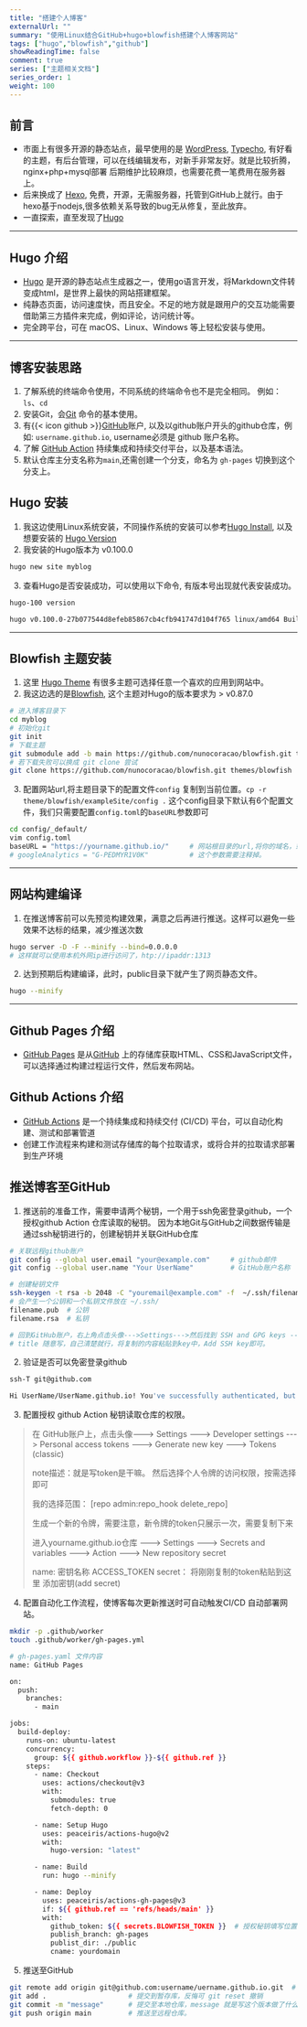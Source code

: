 ```yaml
---
title: "搭建个人博客"
externalUrl: ""
summary: "使用Linux结合GitHub+hugo+blowfish搭建个人博客网站"
tags: ["hugo","blowfish","github"]
showReadingTime: false
comment: true
series: ["主题相关文档"]
series_order: 1
weight: 100
---
```



## 前言
- 市面上有很多开源的静态站点，最早使用的是 [WordPress](https://wordpress.com/zh-cn/), [Typecho](https://typecho.org/), 有好看的主题，有后台管理，可以在线编辑发布，对新手非常友好。就是比较折腾，nginx+php+mysql部署 后期维护比较麻烦，也需要花费一笔费用在服务器上。 
- 后来换成了 [Hexo](https://hexo.io/zh-tw/), 免费，开源，无需服务器，托管到GitHub上就行。由于hexo基于nodejs,很多依赖关系导致的bug无从修复，至此放弃。
- 一直探索，直至发现了[Hugo](https://gohugo.io/)
---

## Hugo 介绍
- [Hugo](https://gohugo.io/) 是开源的静态站点生成器之一，使用go语言开发，将Markdown文件转变成html，是世界上最快的网站搭建框架。
- 纯静态页面，访问速度快，而且安全。不足的地方就是跟用户的交互功能需要借助第三方插件来完成，例如评论，访问统计等。
- 完全跨平台，可在 macOS、Linux、Windows 等上轻松安装与使用。
---

## 博客安装思路
1. 了解系统的终端命令使用，不同系统的终端命令也不是完全相同。 例如：`ls`、`cd`
2. 安装Git，会[Git](http://git.p2hp.com/) 命令的基本使用。
3. 有{{< icon github >}}[GitHub](https://github.com)账户, 以及以github账户开头的github仓库，例如: `username.github.io`, username必须是 github 账户名称。
4. 了解 [GitHub Action](https://docs.github.com/en/actions/learn-github-actions/understanding-github-actions) 持续集成和持续交付平台，以及基本语法。  
5. 默认仓库主分支名称为`main`,还需创建一个分支，命名为 `gh-pages` 切换到这个分支上。

## Hugo 安装
1. 我这边使用Linux系统安装，不同操作系统的安装可以参考[Hugo Install](https://gohugo.io/installation/linux/), 以及想要安装的 [Hugo Version](https://github.com/gohugoio/hugo/releases/latest)
2. 我安装的Hugo版本为 v0.100.0
```bash
hugo new site myblog
```
3. 查看Hugo是否安装成功，可以使用以下命令, 有版本号出现就代表安装成功。
```bash
hugo-100 version

hugo v0.100.0-27b077544d8efeb85867cb4cfb941747d104f765 linux/amd64 BuildDate=2022-05-31T08:37:12Z VendorInfo=gohugoio
```
---

## Blowfish 主题安装
1. 这里 [Hugo Theme](https://themes.gohugo.io/) 有很多主题可选择任意一个喜欢的应用到网站中。
2. 我这边选的是[Blowfish](https://themes.gohugo.io/themes/blowfish/), 这个主题对Hugo的版本要求为 > v0.87.0
```bash
# 进入博客目录下
cd myblog  
# 初始化git
git init
# 下载主题
git submodule add -b main https://github.com/nunocoracao/blowfish.git themes/blowfish
# 若下载失败可以换成 git clone 尝试
git clone https://github.com/nunocoracao/blowfish.git themes/blowfish  
```
3. 配置网站url,将主题目录下的配置文件`config` 复制到当前位置。`cp -r theme/blowfish/exampleSite/config .`
这个config目录下默认有6个配置文件，我们只需要配置`config.toml`的`baseURL`参数即可
```bash
cd config/_default/
vim config.toml
baseURL = "https://yourname.github.io/"     # 网站根目录的url,将你的域名，或者是GitHub Pages 指定的仓库名写上即可。
# googleAnalytics = "G-PEDMYR1V0K"          # 这个参数需要注释掉。
```
---

## 网站构建编译
1. 在推送博客前可以先预览构建效果，满意之后再进行推送。这样可以避免一些效果不达标的结果，减少推送次数
```bash
hugo server -D -F --minify --bind=0.0.0.0
# 这样就可以使用本机外网ip进行访问了，htp://ipaddr:1313
```
2. 达到预期后构建编译，此时，public目录下就产生了网页静态文件。
```bash
hugo --minify
```
---

## Github Pages 介绍
- [GitHub Pages](https://docs.github.com/pages) 是从[GitHub](https://github.com/) 上的存储库获取HTML、CSS和JavaScript文件，可以选择通过构建过程运行文件，然后发布网站。


## Github Actions 介绍
- [GitHub Actions](https://docs.github.com/en/actions/learn-github-actions/understanding-github-actions) 是一个持续集成和持续交付 (CI/CD) 平台，可以自动化构建、测试和部署管道
- 创建工作流程来构建和测试存储库的每个拉取请求，或将合并的拉取请求部署到生产环境


## 推送博客至GitHub
1. 推送前的准备工作，需要申请两个秘钥，一个用于ssh免密登录github，一个授权github Action 仓库读取的秘钥。 因为本地Git与GitHub之间数据传输是通过ssh秘钥进行的，创建秘钥并关联GitHub仓库
```bash
# 关联远程github账户
git config --global user.email "your@example.com"     # github邮件
git config --global user.name "Your UserName"         # GitHub账户名称

# 创建秘钥文件
ssh-keygen -t rsa -b 2048 -C "youremail@example.com" -f  ~/.ssh/filename
# 会产生一个公钥和一个私钥文件放在 ~/.ssh/ 
filename.pub  # 公钥
filename.rsa  # 私钥

# 回到GitHub账户，右上角点击头像--->Settings--->然后找到 SSH and GPG keys --->点击 New SSH key
# title 随意写，自己清楚就行，将复制的内容粘贴到key中，Add SSH key即可。
```
2. 验证是否可以免密登录github
```bash
ssh-T git@github.com

Hi UserName/UserName.github.io! You've successfully authenticated, but GitHub does not provide shell access.
```
3. 配置授权 github Action 秘钥读取仓库的权限。
> 在 GitHub账户上，点击头像---> Settings ---> Developer settings ---> Personal access tokens ---> Generate new key ---> Tokens (classic)
>
> note描述：就是写token是干嘛。 然后选择个人令牌的访问权限，按需选择即可
>
> 我的选择范围： [repo admin:repo_hook delete_repo]
>
> 生成一个新的令牌，需要注意，新令牌的token只展示一次，需要复制下来
>
> 进入yourname.github.io仓库 ---> Settings ---> Secrets and variables ---> Action ---> New repository secret 
>
> name: 密钥名称 ACCESS_TOKEN  secret： 将刚刚复制的token粘贴到这里  添加密钥(add secret)


4. 配置自动化工作流程，使博客每次更新推送时可自动触发CI/CD 自动部署网站。
```bash
mkdir -p .github/worker
touch .github/worker/gh-pages.yml

# gh-pages.yaml 文件内容
name: GitHub Pages

on:
  push:
    branches:
      - main

jobs:
  build-deploy:
    runs-on: ubuntu-latest
    concurrency:
      group: ${{ github.workflow }}-${{ github.ref }}
    steps:
      - name: Checkout
        uses: actions/checkout@v3
        with:
          submodules: true
          fetch-depth: 0

      - name: Setup Hugo
        uses: peaceiris/actions-hugo@v2
        with:
          hugo-version: "latest"

      - name: Build
        run: hugo --minify

      - name: Deploy
        uses: peaceiris/actions-gh-pages@v3
        if: ${{ github.ref == 'refs/heads/main' }}
        with:
          github_token: ${{ secrets.BLOWFISH_TOKEN }}  # 授权秘钥填写位置
          publish_branch: gh-pages
          publist_dir: ./public    
          cname: yourdomain
```
5. 推送至GitHub
```bash
git remote add origin git@github.com:username/uername.github.io.git  # 关联远程仓库
git add .                    # 提交到暂存库，反悔可 git reset 撤销 
git commit -m "message"      # 提交至本地仓库，message 就是写这个版本做了什么修改
git push origin main         # 推送至远程仓库。
```
